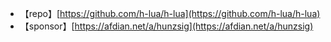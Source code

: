 * 【repo】[https://github.com/h-lua/h-lua](https://github.com/h-lua/h-lua)
* 【sponsor】[https://afdian.net/a/hunzsig](https://afdian.net/a/hunzsig)